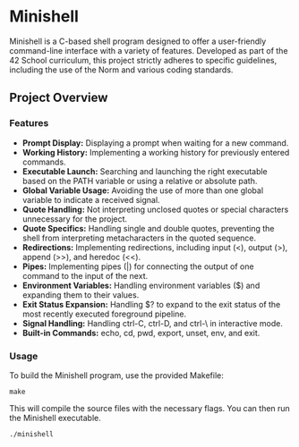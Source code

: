 # **Minishell**

Minishell is a C-based shell program designed to offer a user-friendly command-line interface with a variety of features. Developed as part of the 42 School curriculum, this project strictly adheres to specific guidelines, including the use of the Norm and various coding standards.

## **Project Overview**

### **Features**

- **Prompt Display:** Displaying a prompt when waiting for a new command.
- **Working History:** Implementing a working history for previously entered commands.
- **Executable Launch:** Searching and launching the right executable based on the PATH variable or using a relative or absolute path.
- **Global Variable Usage:** Avoiding the use of more than one global variable to indicate a received signal.
- **Quote Handling:** Not interpreting unclosed quotes or special characters unnecessary for the project.
- **Quote Specifics:** Handling single and double quotes, preventing the shell from interpreting metacharacters in the quoted sequence.
- **Redirections:** Implementing redirections, including input (<), output (>), append (>>), and heredoc (<<).
- **Pipes:** Implementing pipes (|) for connecting the output of one command to the input of the next.
- **Environment Variables:** Handling environment variables ($) and expanding them to their values.
- **Exit Status Expansion:** Handling $? to expand to the exit status of the most recently executed foreground pipeline.
- **Signal Handling:** Handling ctrl-C, ctrl-D, and ctrl-\ in interactive mode.
- **Built-in Commands:** echo, cd, pwd, export, unset, env, and exit.

### **Usage**
To build the Minishell program, use the provided Makefile:

`make`

This will compile the source files with the necessary flags. You can then run the Minishell executable.

`./minishell`
